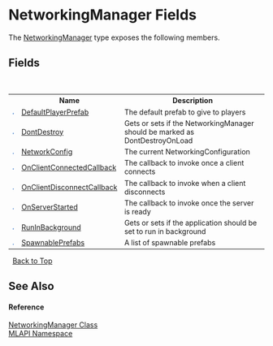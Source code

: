 # NetworkingManager Fields
 

The <a href="T_MLAPI_NetworkingManager">NetworkingManager</a> type exposes the following members.


## Fields
&nbsp;<table><tr><th></th><th>Name</th><th>Description</th></tr><tr><td>![Public field](media/pubfield.gif "Public field")</td><td><a href="F_MLAPI_NetworkingManager_DefaultPlayerPrefab">DefaultPlayerPrefab</a></td><td>
The default prefab to give to players</td></tr><tr><td>![Public field](media/pubfield.gif "Public field")</td><td><a href="F_MLAPI_NetworkingManager_DontDestroy">DontDestroy</a></td><td>
Gets or sets if the NetworkingManager should be marked as DontDestroyOnLoad</td></tr><tr><td>![Public field](media/pubfield.gif "Public field")</td><td><a href="F_MLAPI_NetworkingManager_NetworkConfig">NetworkConfig</a></td><td>
The current NetworkingConfiguration</td></tr><tr><td>![Public field](media/pubfield.gif "Public field")</td><td><a href="F_MLAPI_NetworkingManager_OnClientConnectedCallback">OnClientConnectedCallback</a></td><td>
The callback to invoke once a client connects</td></tr><tr><td>![Public field](media/pubfield.gif "Public field")</td><td><a href="F_MLAPI_NetworkingManager_OnClientDisconnectCallback">OnClientDisconnectCallback</a></td><td>
The callback to invoke when a client disconnects</td></tr><tr><td>![Public field](media/pubfield.gif "Public field")</td><td><a href="F_MLAPI_NetworkingManager_OnServerStarted">OnServerStarted</a></td><td>
The callback to invoke once the server is ready</td></tr><tr><td>![Public field](media/pubfield.gif "Public field")</td><td><a href="F_MLAPI_NetworkingManager_RunInBackground">RunInBackground</a></td><td>
Gets or sets if the application should be set to run in background</td></tr><tr><td>![Public field](media/pubfield.gif "Public field")</td><td><a href="F_MLAPI_NetworkingManager_SpawnablePrefabs">SpawnablePrefabs</a></td><td>
A list of spawnable prefabs</td></tr></table>&nbsp;
<a href="#networkingmanager-fields">Back to Top</a>

## See Also


#### Reference
<a href="T_MLAPI_NetworkingManager">NetworkingManager Class</a><br /><a href="N_MLAPI">MLAPI Namespace</a><br />